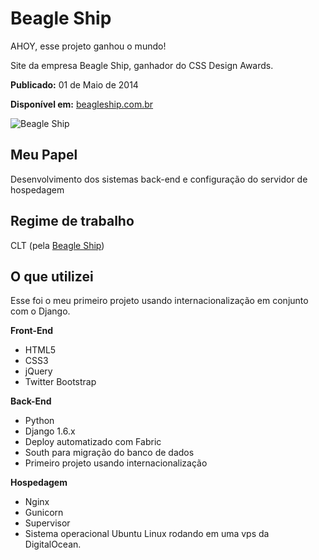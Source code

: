 # Beagle Ship

AHOY, esse projeto ganhou o mundo!

Site da empresa Beagle Ship, ganhador do CSS Design Awards.

__Publicado:__ 01 de Maio de 2014

__Disponível em:__ [beagleship.com.br](http://www.beagleship.com.br/)

![Beagle Ship](https://raw.github.com/hmleal/Portfolio/master/latest_work/img/beagle-ship.png)

## Meu Papel

Desenvolvimento dos sistemas back-end e configuração do servidor de hospedagem

## Regime de trabalho

CLT (pela [Beagle Ship](http://www.beagleship.com.br/))

## O que utilizei

Esse foi o meu primeiro projeto usando internacionalização em conjunto com o
Django.

__Front-End__

* HTML5
* CSS3
* jQuery
* Twitter Bootstrap

__Back-End__

* Python
* Django 1.6.x
* Deploy automatizado com Fabric
* South para migração do banco de dados
* Primeiro projeto usando internacionalização

__Hospedagem__

* Nginx
* Gunicorn
* Supervisor
* Sistema operacional Ubuntu Linux rodando em uma vps da DigitalOcean.
